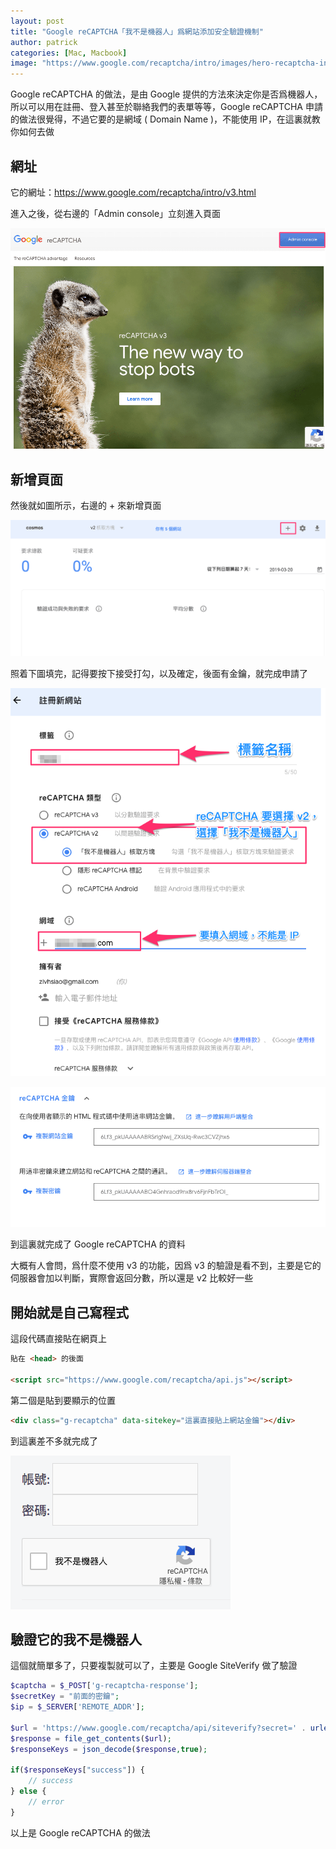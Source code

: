 ```yaml
---
layout: post
title: "Google reCAPTCHA「我不是機器人」爲網站添加安全驗證機制"
author: patrick
categories: [Mac, Macbook]
image: "https://www.google.com/recaptcha/intro/images/hero-recaptcha-invisible.gif"  
---
```


Google reCAPTCHA 的做法，是由 Google 提供的方法來決定你是否爲機器人，所以可以用在註冊、登入甚至於聯絡我們的表單等等，Google reCAPTCHA 申請的做法很覺得，不過它要的是網域 ( Domain Name )，不能使用 IP，在這裏就教你如何去做 

## 網址

它的網址：https://www.google.com/recaptcha/intro/v3.html

進入之後，從右邊的「Admin console」立刻進入頁面

![reCAPTCHA__Easy_on_Humans__Hard_on_Bots](https://raw.githubusercontent.com/zivhsiao/repo-picture-1/master/images/google/reCAPTCHA__Easy_on_Humans__Hard_on_Bots.png)

## 新增頁面

然後就如圖所示，右邊的 + 來新增頁面

![reCAPTCHA](https://raw.githubusercontent.com/zivhsiao/repo-picture-1/master/images/google/reCAPTCHA.png)

照着下圖填完，記得要按下接受打勾，以及確定，後面有金鑰，就完成申請了

![reCAPTCHA_1](https://raw.githubusercontent.com/zivhsiao/repo-picture-1/master/images/google/reCAPTCHA_3.png)

![reCAPTCHA_2](https://raw.githubusercontent.com/zivhsiao/repo-picture-1/master/images/google/reCAPTCHA_2.png)

到這裏就完成了 Google reCAPTCHA 的資料

大概有人會問，爲什麼不使用 v3 的功能，因爲 v3 的驗證是看不到，主要是它的伺服器會加以判斷，實際會返回分數，所以還是 v2 比較好一些

## 開始就是自己寫程式

這段代碼直接貼在網頁上

```html
貼在 <head> 的後面

<script src="https://www.google.com/recaptcha/api.js"></script>
```

第二個是貼到要顯示的位置
```html
<div class="g-recaptcha" data-sitekey="這裏直接貼上網站金鑰"></div>
```

到這裏差不多就完成了

![reCAPTCHA_2](https://raw.githubusercontent.com/zivhsiao/repo-picture-1/master/images/google/Cursor_和_Google_reCAPTCHA我不是機器人，為註冊表單或論壇網站添加安全驗證機制。___Techmarks劃重點.png)

## 驗證它的我不是機器人

這個就簡單多了，只要複製就可以了，主要是 Google SiteVerify 做了驗證

```php
$captcha = $_POST['g-recaptcha-response'];
$secretKey = "前面的密鑰";
$ip = $_SERVER['REMOTE_ADDR'];

$url = 'https://www.google.com/recaptcha/api/siteverify?secret=' . urlencode($secretKey) .  '&response=' . urlencode($captcha);
$response = file_get_contents($url);
$responseKeys = json_decode($response,true);

if($responseKeys["success"]) {
    // success
} else {
    // error
}
```

以上是 Google reCAPTCHA 的做法
